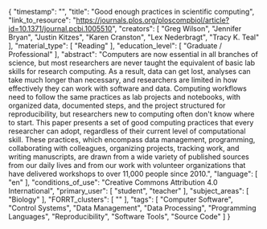 {
    "timestamp": "",
    "title": "Good enough practices in scientific computing",
    "link_to_resource": "https://journals.plos.org/ploscompbiol/article?id=10.1371/journal.pcbi.1005510",
    "creators": [
        "Greg Wilson",
        "Jennifer Bryan",
        "Justin Kitzes",
        "Karen Cranston",
        "Lex Nederbragt",
        "Tracy K. Teal"
    ],
    "material_type": [
        "Reading"
    ],
    "education_level": [
        "Graduate / Professional"
    ],
    "abstract": "Computers are now essential in all branches of science, but most researchers are never taught the equivalent of basic lab skills for research computing. As a result, data can get lost, analyses can take much longer than necessary, and researchers are limited in how effectively they can work with software and data. Computing workflows need to follow the same practices as lab projects and notebooks, with organized data, documented steps, and the project structured for reproducibility, but researchers new to computing often don't know where to start. This paper presents a set of good computing practices that every researcher can adopt, regardless of their current level of computational skill. These practices, which encompass data management, programming, collaborating with colleagues, organizing projects, tracking work, and writing manuscripts, are drawn from a wide variety of published sources from our daily lives and from our work with volunteer organizations that have delivered workshops to over 11,000 people since 2010.",
    "language": [
        "en"
    ],
    "conditions_of_use": "Creative Commons Attribution 4.0 International",
    "primary_user": [
        "student",
        "teacher"
    ],
    "subject_areas": [
        "Biology"
    ],
    "FORRT_clusters": [
        ""
    ],
    "tags": [
        "Computer Software",
        "Control Systems",
        "Data Management",
        "Data Processing",
        "Programming Languages",
        "Reproducibility",
        "Software Tools",
        "Source Code"
    ]
}